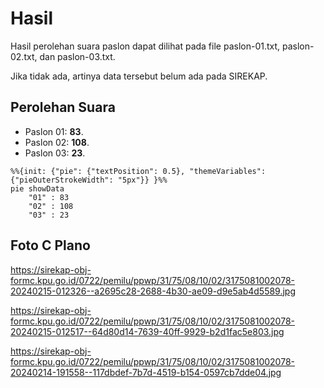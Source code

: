 # Hasil

Hasil perolehan suara paslon dapat dilihat pada file paslon-01.txt, paslon-02.txt, dan paslon-03.txt.

Jika tidak ada, artinya data tersebut belum ada pada SIREKAP.

## Perolehan Suara

 * Paslon 01: **83**.
 * Paslon 02: **108**.
 * Paslon 03: **23**.

```mermaid
%%{init: {"pie": {"textPosition": 0.5}, "themeVariables": {"pieOuterStrokeWidth": "5px"}} }%%
pie showData
    "01" : 83
    "02" : 108
    "03" : 23
```
## Foto C Plano

https://sirekap-obj-formc.kpu.go.id/0722/pemilu/ppwp/31/75/08/10/02/3175081002078-20240215-012326--a2695c28-2688-4b30-ae09-d9e5ab4d5589.jpg

https://sirekap-obj-formc.kpu.go.id/0722/pemilu/ppwp/31/75/08/10/02/3175081002078-20240215-012517--64d80d14-7639-40ff-9929-b2d1fac5e803.jpg

https://sirekap-obj-formc.kpu.go.id/0722/pemilu/ppwp/31/75/08/10/02/3175081002078-20240214-191558--117dbdef-7b7d-4519-b154-0597cb7dde04.jpg
